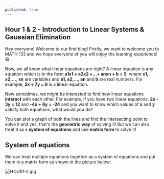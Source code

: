 ```yaml
---
published: true
---
```

## Hour 1 & 2 - Introduction to Linear Systems & Gaussian Elimination

Hey everyone! Welcome to our first blog! Firstly, we want to welcome you to MATH 133 and we hope everyone of you will enjoy the learning experience!😃

Now, we all know what linear equations are right? A linear equation is any equation which is in the form **a1x1 + a2x2 +...+ anxn + b = 0**, where **x1, x2,..., xn** are variables and **a1, a2,..., an** and **b** are real numbers. For example, **2x + 7y = 0** is a linear equation.

Now sometimes, we might be interested to find how linear equations **interact** with each other. For example, if you have two linear equations: **2x - 3y = 12** and **-4x + 6y = -24** and you want to know which values of **x** and **y** satisfy both equations, what would you do? 

You can plot a graph of both the lines and find the intersecting point to solve it and yes, that's the **geometric way** of solving it! But we can also treat it as a **system of equations** and use **matrix form** to solve it!

## System of equations

We can treat multiple equations together as a system of equations and put them in a matrix form as shown in the picture below:

![HOUR1-2.jpg]({{site.baseurl}}/_posts/HOUR1-2.jpg)








